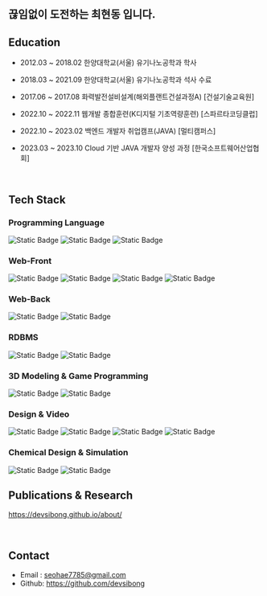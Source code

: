 ## 끊임없이 도전하는 최현동 입니다.

## Education

* 2012.03 ~ 2018.02
  한양대학교(서울) 유기나노공학과 학사

* 2018.03 ~ 2021.09
  한양대학교(서울) 유기나노공학과 석사 수료

* 2017.06 ~ 2017.08
  화력발전설비설계(해외플랜트건설과정A) [건설기술교육원]

* 2022.10 ~ 2022.11
  웹개발 종합훈련(K디지털 기초역량훈련) [스파르타코딩클럽]

* 2022.10 ~ 2023.02
  백엔드 개발자 취업캠프(JAVA) [멀티캠퍼스]

* 2023.03 ~ 2023.10
  Cloud 기반 JAVA 개발자 양성 과정 [한국소프트웨어산업협회]

<br>

## Tech Stack
### Programming Language    
<img alt="Static Badge" src="https://img.shields.io/badge/C%23-green?style=for-the-badge&">
<img alt="Static Badge" src="https://img.shields.io/badge/JAVA-green?style=for-the-badge&">
<img alt="Static Badge" src="https://img.shields.io/badge/Python-green?style=for-the-badge&">

### Web-Front
<img alt="Static Badge" src="https://img.shields.io/badge/HTML-blue?style=for-the-badge&logo=html5&logoColor=white">
<img alt="Static Badge" src="https://img.shields.io/badge/CSS-blue?style=for-the-badge&logo=css3&logoColor=white">
<img alt="Static Badge" src="https://img.shields.io/badge/JavaScript-blue?style=for-the-badge&logo=javascript&logoColor=white">
<img alt="Static Badge" src="https://img.shields.io/badge/React-blue?style=for-the-badge&logo=react&logoColor=white">

### Web-Back
<img alt="Static Badge" src="https://img.shields.io/badge/spring-blue?style=for-the-badge&logo=spring&logoColor=white">
<img alt="Static Badge" src="https://img.shields.io/badge/spring boot-blue?style=for-the-badge&logo=springboot&logoColor=white">

### RDBMS
<img alt="Static Badge" src="https://img.shields.io/badge/mysql-blue?style=for-the-badge&logo=mysql&logoColor=white">
<img alt="Static Badge" src="https://img.shields.io/badge/oracle-blue?style=for-the-badge&logo=oracle&logoColor=white">

### 3D Modeling & Game Programming
<img alt="Static Badge" src="https://img.shields.io/badge/blender-orange?style=for-the-badge&logo=blender&logoColor=white">
<img alt="Static Badge" src="https://img.shields.io/badge/unity-orange?style=for-the-badge&logo=unity&logoColor=white">

### Design & Video
<img alt="Static Badge" src="https://img.shields.io/badge/illustrator-purple?style=for-the-badge&logo=adobeillustrator&logoColor=white">
<img alt="Static Badge" src="https://img.shields.io/badge/photoshop-purple?style=for-the-badge&logo=adobephotoshop&logoColor=white">
<img alt="Static Badge" src="https://img.shields.io/badge/premierepro-purple?style=for-the-badge&logo=adobepremierepro&logoColor=white">
<img alt="Static Badge" src="https://img.shields.io/badge/figma-purple?style=for-the-badge&logo=figma&logoColor=white">

### Chemical Design & Simulation
<img alt="Static Badge" src="https://img.shields.io/badge/chemdraw-navy?style=for-the-badge&">
<img alt="Static Badge" src="https://img.shields.io/badge/materials studio-navy?style=for-the-badge&">

<br>

## Publications & Research

https://devsibong.github.io/about/

<br>

## Contact
* Email : seohae7785@gmail.com
* Github: https://github.com/devsibong
